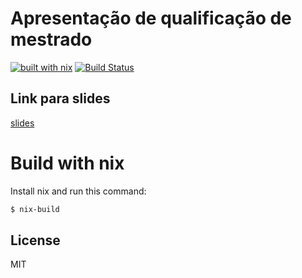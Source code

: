 # Apresentação de qualificação de mestrado

[![built with nix](https://builtwithnix.org/badge.svg)](https://builtwithnix.org)
[![Build Status](https://travis-ci.com/guilhermehas/apresentacao-qualificacao.svg?branch=master)](https://travis-ci.com/guilhermehas/qualificacao-apresentacao)

## Link para slides
[slides](https://guilhermehas.github.io/apresentacao-qualificacao/slides.pdf)

# Build with nix
Install nix and run this command:
```bash
$ nix-build
```

License
----
MIT
